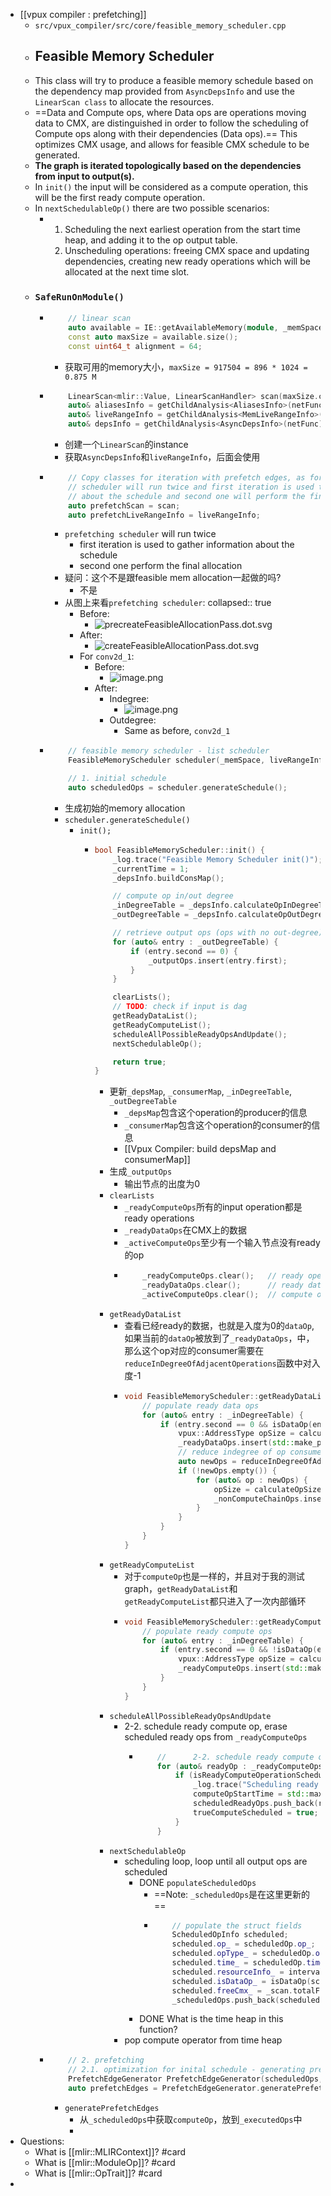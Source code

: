 - [[vpux compiler : prefetching]]
	- `src/vpux_compiler/src/core/feasible_memory_scheduler.cpp`
	- ## Feasible Memory Scheduler
	- This class will try to produce a feasible memory schedule based on the dependency map provided from `AsyncDepsInfo` and use the `LinearScan class` to allocate the resources.
	- ==Data and Compute ops, where Data ops are operations moving data to CMX, are distinguished in order to follow the scheduling of Compute ops along with their dependencies (Data ops).== This optimizes CMX usage, and allows for feasible CMX schedule to be generated.
	- **The graph is iterated topologically based on the dependencies from input to output(s).**
	- In `init()` the input will be considered as a compute operation, this will be the first ready compute operation.
	- In `nextSchedulableOp()` there are two possible scenarios:
		- 1. Scheduling the next earliest operation from the start time heap, and adding it to the op output table.
		  2. Unscheduling operations: freeing CMX space and updating dependencies, creating new ready operations which will be allocated at the next time slot.
	- ### `SafeRunOnModule()`
		- ```C++
		      // linear scan
		      auto available = IE::getAvailableMemory(module, _memSpace.getFullReference());
		      const auto maxSize = available.size();
		      const uint64_t alignment = 64;
		  ```
			- 获取可用的memory大小，`maxSize = 917504 = 896 * 1024 = 0.875 M`
		- ```c++
		      LinearScan<mlir::Value, LinearScanHandler> scan(maxSize.count(), alignment);
		      auto& aliasesInfo = getChildAnalysis<AliasesInfo>(netFunc);
		      auto& liveRangeInfo = getChildAnalysis<MemLiveRangeInfo>(netFunc);
		      auto& depsInfo = getChildAnalysis<AsyncDepsInfo>(netFunc);
		  ```
			- 创建一个`LinearScan`的instance
			- 获取`AsyncDepsInfo`和`liveRangeInfo`，后面会使用
		- ```c++
		      // Copy classes for iteration with prefetch edges, as for prefetching
		      // scheduler will run twice and first iteration is used to gather information
		      // about the schedule and second one will perform the final allocation
		      auto prefetchScan = scan;
		      auto prefetchLiveRangeInfo = liveRangeInfo;
		  ```
			- `prefetching scheduler` will run twice
				- first iteration is used to gather information about the schedule
				- second one perform the final allocation
			- 疑问：这个不是跟feasible mem allocation一起做的吗?
				- 不是
			- 从图上来看`prefetching scheduler`:
			  collapsed:: true
				- Before:
					- ![precreateFeasibleAllocationPass.dot.svg](../assets/precreateFeasibleAllocationPass.dot_1647677953072_0.svg)
				- After:
					- ![createFeasibleAllocationPass.dot.svg](../assets/createFeasibleAllocationPass.dot_1647677971046_0.svg)
				- For `conv2d_1`:
					- Before:
						- ![image.png](../assets/image_1647424510830_0.png)
					- After:
						- Indegree:
							- ![image.png](../assets/image_1647424597386_0.png)
						- Outdegree:
							- Same as before, `conv2d_1`
		- ```c++
		      // feasible memory scheduler - list scheduler
		      FeasibleMemoryScheduler scheduler(_memSpace, liveRangeInfo, depsInfo, aliasesInfo, _log, scan);
		  
		      // 1. initial schedule
		      auto scheduledOps = scheduler.generateSchedule();
		  
		  ```
			- 生成初始的memory allocation
			- `scheduler.generateSchedule()`
				- `init();`
					- ```c++
					  bool FeasibleMemoryScheduler::init() {
					      _log.trace("Feasible Memory Scheduler init()");
					      _currentTime = 1;
					      _depsInfo.buildConsMap();
					  
					      // compute op in/out degree
					      _inDegreeTable = _depsInfo.calculateOpInDegreeTable();
					      _outDegreeTable = _depsInfo.calculateOpOutDegreeTable();
					  
					      // retrieve output ops (ops with no out-degree)
					      for (auto& entry : _outDegreeTable) {
					          if (entry.second == 0) {
					              _outputOps.insert(entry.first);
					          }
					      }
					  
					      clearLists();
					      // TODO: check if input is dag
					      getReadyDataList();
					      getReadyComputeList();
					      scheduleAllPossibleReadyOpsAndUpdate();
					      nextSchedulableOp();
					  
					      return true;
					  }
					  ```
						- 更新`_depsMap`, `_consumerMap`, `_inDegreeTable`, `_outDegreeTable`
							- `_depsMap`包含这个operation的producer的信息
							- `_consumerMap`包含这个operation的consumer的信息
							- [[Vpux Compiler: build depsMap and consumerMap]]
						- 生成`_outputOps`
							- 输出节点的出度为0
						- `clearLists`
							- `_readyComputeOps`所有的input operation都是ready operations
							- `_readyDataOps`在CMX上的数据
							- `_activeComputeOps`至少有一个输入节点没有ready的op
							- ```c++
							      _readyComputeOps.clear();   // ready operations with no active input
							      _readyDataOps.clear();      // ready data inputs (->CMX)
							      _activeComputeOps.clear();  // compute operations with at least one active input
							  ```
						- `getReadyDataList`
							- 查看已经ready的数据，也就是入度为0的`dataOp`, 如果当前的`dataOp`被放到了`_readyDataOps`，中，那么这个op对应的consumer需要在`reduceInDegreeOfAdjacentOperations`函数中对入度-1
							- ```c++
							  void FeasibleMemoryScheduler::getReadyDataList() {
							      // populate ready data ops
							      for (auto& entry : _inDegreeTable) {
							          if (entry.second == 0 && isDataOp(entry.first) && !isNonComputeChainOp(entry.first)) {
							              vpux::AddressType opSize = calculateOpSize(entry.first);
							              _readyDataOps.insert(std::make_pair(entry.first, opSize));
							              // reduce indegree of op consumers
							              auto newOps = reduceInDegreeOfAdjacentOperations(entry.first);
							              if (!newOps.empty()) {
							                  for (auto& op : newOps) {
							                      opSize = calculateOpSize(op);
							                      _nonComputeChainOps.insert(std::make_pair(op, opSize));
							                  }
							              }
							          }
							      }
							  }
							  
							  ```
						- `getReadyComputeList`
							- 对于`computeOp`也是一样的，并且对于我的测试graph，`getReadyDataList`和`getReadyComputeList`都只进入了一次内部循环
							- ```c++
							  void FeasibleMemoryScheduler::getReadyComputeList() {
							      // populate ready compute ops
							      for (auto& entry : _inDegreeTable) {
							          if (entry.second == 0 && !isDataOp(entry.first) && !isNonComputeChainOp(entry.first)) {
							              vpux::AddressType opSize = calculateOpSize(entry.first);
							              _readyComputeOps.insert(std::make_pair(entry.first, opSize));
							          }
							      }
							  }
							  ```
						- `scheduleAllPossibleReadyOpsAndUpdate`
							- 2-2. schedule ready compute op, erase scheduled ready ops from `_readyComputeOps`
								- ```c++
								      //      2-2. schedule ready compute op
								      for (auto& readyOp : _readyComputeOps) {
								          if (isReadyComputeOperationSchedulable(readyOp.first) && !isCopyOutOp(readyOp.first) && !trueComputeScheduled) {
								              _log.trace("Scheduling ready compute op: '{0}'", readyOp.first);
								              computeOpStartTime = std::max(computeOpStartTime, scheduleComputeOp(readyOp.first));
								              scheduledReadyOps.push_back(readyOp);
								              trueComputeScheduled = true;
								          }
								      }
								  ```
						- `nextSchedulableOp`
							- scheduling loop, loop until all output ops are scheduled
								- DONE `populateScheduledOps`
									- ==Note: `_scheduledOps`是在这里更新的==
									- ```c++
									      // populate the struct fields
									      ScheduledOpInfo scheduled;
									      scheduled.op_ = scheduledOp.op_;
									      scheduled.opType_ = scheduledOp.opType_;
									      scheduled.time_ = scheduledOp.time_;
									      scheduled.resourceInfo_ = intervals;
									      scheduled.isDataOp_ = isDataOp(scheduledOp.op_);
									      scheduled.freeCmx_ = _scan.totalFreeSize();
									      _scheduledOps.push_back(scheduled);
									  ```
								- DONE What is the time heap in this function?
							- pop compute operator from time heap
		- ```c++
		      // 2. prefetching
		      // 2.1. optimization for inital schedule - generating prefetch edges
		      PrefetchEdgeGenerator PrefetchEdgeGenerator(scheduledOps, depsInfo);
		      auto prefetchEdges = PrefetchEdgeGenerator.generatePrefetchEdges();
		  
		  ```
			- `generatePrefetchEdges`
				- 从`_scheduledOps`中获取`computeOp`，放到`_executedOps`中
				-
- Questions:
	- What is [[mlir::MLIRContext]]? #card
	- What is [[mlir::ModuleOp]]? #card
	- What is [[mlir::OpTrait]]? #card
-